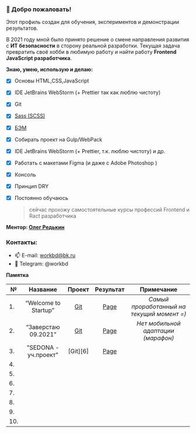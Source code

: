 
[1]: https://sass-scss.ru
[2]: https://ru.bem.info/methodology
[3]: https://www.linkedin.com/in/r45h
[4]: https://github.com/Lazard-Live/Startup
[4.1]: https://lazard-live.github.io/Startup-page/
[5]: https://github.com/Lazard-Live/Edu2021
[5.1]: https://lazard-live.github.io/Edu2021-page/
[6.]: https://github.com/Lazard-Live/edu-htmlacademy-sedona
[6.1]: https://lazard-live.github.io/edu-htmlacademy-sedona/

### 👋 Добро пожаловать!

Этот профиль создан для обучения, экспериментов и демонстрации результатов. 

В 2021 году мной было принято решение о смене направления развития с **ИТ безопасности** в сторону реальной разработки. Текущая задача превратить своё хобби в любимую работу и найти работу **Frontend JavaScript разработчика**.

  **Знаю, умею, использую и делаю:**
  - [X] Основы HTML,CSS,JavaScript
  - [X] IDE JetBrains WebStorm (+ Prettier так как люблю чистоту)
  - [X] Git
  - [X] [Sass (SCSS)][1]
  - [X] [БЭМ][2]
  - [X] Собирать проект на Gulp/WebPack
  - [X] IDE JetBrains WebStorm (+ Prettier, т.к. люблю чистоту) и др.
  - [X] Работать с макетами Figma (и даже с Adobe Photoshop )
  - [X] Консоль
  - [X] Принцип DRY
  - [X] Постоянно обучаюсь
      > сейчас прохожу самостоятельные курсы профессий Frontend и Ract разработчика 


**Ментор: [Олег Редькин][3]**

### Контакты:
- 📫 E-mail: workbd@bk.ru
- 💬 Telegram: @workbd

**Памятка**
  
| №   |       Название       |    Проект    |  Результат | Примечание |
|-----|:--------------------:|:------------:|:----------:|:----------:|
| 1.  | “Welcome to Startup” |   [Git][4]   | [Page][4.1]| *Самый проработанный на текущий момент =)*|
| 2.  | “Заверстаю 09.2021”  |   [Git][5]   | [Page][5.1]| *Нет мобильной адаптации (марафон)*|
| 3.  | "SEDONA - уч.проект" |   [Git][6]   | [Page][6.1]|            |
| 4.  |                      |              |            |            |
| 5.  |                      |              |            |            |
| 6.  |                      |              |            |            |
| 7.  |                      |              |            |            |
| 8.  |                      |              |            |            |
| 9.  |                      |              |            |            |
| 10. |                      |              |            |            |
